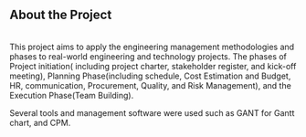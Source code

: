 <h2>About the Project</h2><br>
This project aims to apply the engineering management methodologies and phases to real-world engineering and technology projects. The phases of Project initiation( including project charter, stakeholder register,
and kick-off meeting), Planning Phase(including schedule, Cost Estimation and Budget, HR, communication, Procurement, Quality, and Risk Management), and the Execution Phase(Team Building).

Several tools and management software were used such as GANT for Gantt chart, and CPM. 

